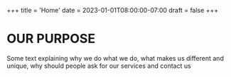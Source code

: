+++
title = 'Home'
date = 2023-01-01T08:00:00-07:00
draft = false
+++

<!-- Laborum voluptate pariatur ex culpa magna nostrud est incididunt fugiat
pariatur do dolor ipsum enim. Consequat tempor do dolor eu. Non id id anim anim
excepteur excepteur pariatur nostrud qui irure ullamco. -->

# OUR PURPOSE

Some text explaining why we do what we do, what makes us different and unique, why should people ask for our services and contact us
